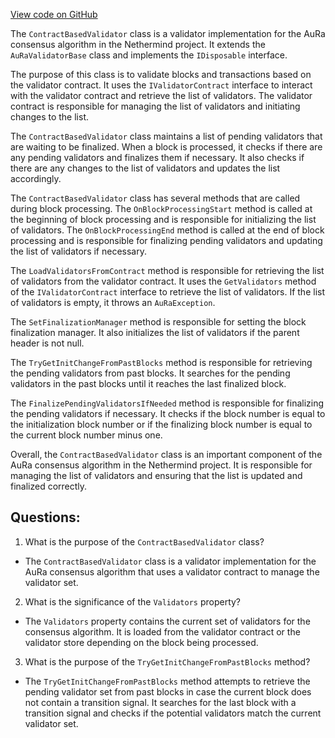 [View code on GitHub](https://github.com/NethermindEth/nethermind/src/Nethermind/Nethermind.Consensus.AuRa/Validators/ContractBasedValidator.cs)

The `ContractBasedValidator` class is a validator implementation for the AuRa consensus algorithm in the Nethermind project. It extends the `AuRaValidatorBase` class and implements the `IDisposable` interface. 

The purpose of this class is to validate blocks and transactions based on the validator contract. It uses the `IValidatorContract` interface to interact with the validator contract and retrieve the list of validators. The validator contract is responsible for managing the list of validators and initiating changes to the list. 

The `ContractBasedValidator` class maintains a list of pending validators that are waiting to be finalized. When a block is processed, it checks if there are any pending validators and finalizes them if necessary. It also checks if there are any changes to the list of validators and updates the list accordingly. 

The `ContractBasedValidator` class has several methods that are called during block processing. The `OnBlockProcessingStart` method is called at the beginning of block processing and is responsible for initializing the list of validators. The `OnBlockProcessingEnd` method is called at the end of block processing and is responsible for finalizing pending validators and updating the list of validators if necessary. 

The `LoadValidatorsFromContract` method is responsible for retrieving the list of validators from the validator contract. It uses the `GetValidators` method of the `IValidatorContract` interface to retrieve the list of validators. If the list of validators is empty, it throws an `AuRaException`. 

The `SetFinalizationManager` method is responsible for setting the block finalization manager. It also initializes the list of validators if the parent header is not null. 

The `TryGetInitChangeFromPastBlocks` method is responsible for retrieving the pending validators from past blocks. It searches for the pending validators in the past blocks until it reaches the last finalized block. 

The `FinalizePendingValidatorsIfNeeded` method is responsible for finalizing the pending validators if necessary. It checks if the block number is equal to the initialization block number or if the finalizing block number is equal to the current block number minus one. 

Overall, the `ContractBasedValidator` class is an important component of the AuRa consensus algorithm in the Nethermind project. It is responsible for managing the list of validators and ensuring that the list is updated and finalized correctly.
## Questions: 
 1. What is the purpose of the `ContractBasedValidator` class?
- The `ContractBasedValidator` class is a validator implementation for the AuRa consensus algorithm that uses a validator contract to manage the validator set.

2. What is the significance of the `Validators` property?
- The `Validators` property contains the current set of validators for the consensus algorithm. It is loaded from the validator contract or the validator store depending on the block being processed.

3. What is the purpose of the `TryGetInitChangeFromPastBlocks` method?
- The `TryGetInitChangeFromPastBlocks` method attempts to retrieve the pending validator set from past blocks in case the current block does not contain a transition signal. It searches for the last block with a transition signal and checks if the potential validators match the current validator set.